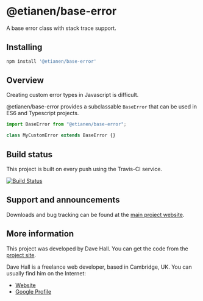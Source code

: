 # @etianen/base-error

A base error class with stack trace support.


## Installing

``` bash
npm install '@etianen/base-error'
```


## Overview

Creating custom error types in Javascript is difficult.

@etianen/base-error provides a subclassable `BaseError` that can be used in ES6 and Typescript projects.

``` ts
import BaseError from "@etianen/base-error";

class MyCustomError extends BaseError {}
```


## Build status

This project is built on every push using the Travis-CI service.

[![Build Status](https://travis-ci.org/etianen/js-base-error.svg?branch=master)](https://travis-ci.org/etianen/js-base-error)


## Support and announcements

Downloads and bug tracking can be found at the [main project website](http://github.com/etianen/js-base-error).


## More information

This project was developed by Dave Hall. You can get the code
from the [project site](http://github.com/etianen/js-base-error).

Dave Hall is a freelance web developer, based in Cambridge, UK. You can usually
find him on the Internet:

- [Website](http://www.etianen.com/)
- [Google Profile](http://www.google.com/profiles/david.etianen)
